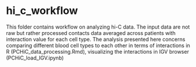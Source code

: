 # hi_c_workflow

This folder contains workflow on analyzing hi-C data. The input data are not raw but rather processed contacts data averaged across patients with interaction value for each cell type. The analysis presented here concerns comparing different blood cell types to each other in terms of interactions in R (PCHiC_data_processing.Rmd), visualizing the interactions in IGV browser (PCHiC_load_IGV.ipynb)
